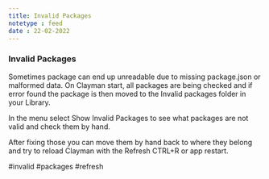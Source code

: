 ```yaml
---
title: Invalid Packages
notetype : feed
date : 22-02-2022
---
```

### Invalid Packages

Sometimes package can end up unreadable due to missing package.json or malformed data. On Clayman start, all packages are being checked and if error found the package is then moved to the Invalid packages folder in your Library.

In the menu select Show Invalid Packages to see what packages are not valid and check them by hand.

After fixing those you can move them by hand back to where they belong and try to reload Clayman with the Refresh CTRL+R or app restart.

#invalid #packages #refresh
